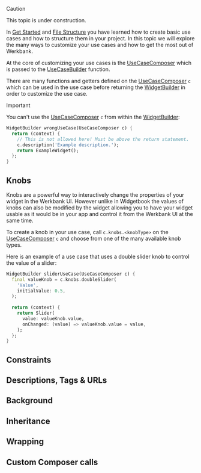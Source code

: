 > [!CAUTION]
> This topic is under construction.

In [Get Started](Get%20Started-topic.html) and [File Structure](File%20Structure-topic.html)
you have learned how to create basic use cases and how to structure them in your project.
In this topic we will explore the many ways to customize your use cases and how to
get the most out of Werkbank.

At the core of customizing your use cases is the
[UseCaseComposer](../werkbank/UseCaseComposer-class.html) which is passed to the
[UseCaseBuilder](../werkbank/UseCaseBuilder-class.html) function.

There are many functions and getters defined on the [UseCaseComposer](../werkbank/UseCaseComposer-class.html) `c`
which can be used in the use case before returning the [WidgetBuilder](https://api.flutter.dev/flutter/widgets/WidgetBuilder.html)
in order to customize the use case.

> [!IMPORTANT]
> You can't use the [UseCaseComposer](../werkbank/UseCaseComposer-class.html) `c`
> from within the [WidgetBuilder](https://api.flutter.dev/flutter/widgets/WidgetBuilder.html):
> 
> ```dart
> WidgetBuilder wrongUseCase(UseCaseComposer c) {
> ​  return (context) {
> ​    // This is not allowed here! Must be above the return statement.
> ​    c.description('Example description.');
> ​    return ExampleWidget();
> ​  };
> }
> ```

## Knobs

Knobs are a powerful way to interactively change the properties of your widget in the Werkbank UI.
However unlike in Widgetbook the values of knobs can also be modified by the widget allowing you to
have your widget usable as it would be in your app and control it from the Werkbank UI at the same time.

To create a knob in your use case, call `c.knobs.<knobType>` on the
[UseCaseComposer](../werkbank/UseCaseComposer-class.html) `c` and choose from one of the many
available knob types.

Here is an example of a use case that uses a double slider knob to control the value of a slider:
```dart
WidgetBuilder sliderUseCase(UseCaseComposer c) {
  final valueKnob = c.knobs.doubleSlider(
    'Value',
    initialValue: 0.5,
  );
  
  return (context) {
    return Slider(
      value: valueKnob.value,
      onChanged: (value) => valueKnob.value = value,
    );
  };
}
```

## Constraints

## Descriptions, Tags & URLs

## Background

## Inheritance

## Wrapping

## Custom Composer calls

